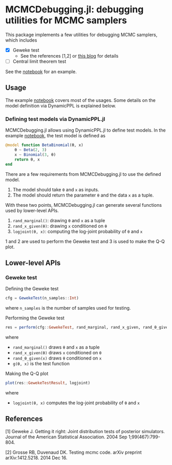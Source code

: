 # MCMCDebugging.jl: debugging utilities for MCMC samplers

This package implements a few utilities for debugging MCMC samplers, which includes

- [x] Geweke test
  - See the references [1,2] or [this blog](https://lips.cs.princeton.edu/testing-mcmc-code-part-2-integration-tests/) for details
- [ ] Central limit theorem test

See the [notebook](https://nbviewer.jupyter.org/github/xukai92/MCMCDebugging.jl/blob/master/docs/example.ipynb) for an example.

## Usage

The example [notebook](https://nbviewer.jupyter.org/github/xukai92/MCMCDebugging.jl/blob/master/docs/example.ipynb) covers most of the usages.
Some details on the model definition via DynamicPPL is explained below.

### Defining test models via DynamicPPL.jl

MCMCDebugging.jl allows using DynamicPPL.jl to define test models.
In the example [notebook](https://nbviewer.jupyter.org/github/xukai92/MCMCDebugging.jl/blob/master/docs/example.ipynb), the test model is defined as

```julia
@model function BetaBinomial(θ, x)
    θ ~ Beta(2, 3)
    x ~ Binomial(3, θ)
    return θ, x
end
```

There are a few requirements from MCMCDebugging.jl to use the defined model.

1. The model should take `θ` and `x` as inputs.
2. The model should return the parameter `θ` and the data `x` as a tuple.

With these two points, MCMCDebugging.jl can generate several functions used by lower-level APIs.

1. `rand_marginal()`: drawing `θ` and `x` as a tuple
2. `rand_x_given(θ)`: drawing `x` conditioned on `θ`
3. `logjoint(θ, x)`: computing the log-joint probability of `θ` and `x`

1 and 2 are used to perform the Geweke test and 3 is used to make the Q-Q plot.

## Lower-level APIs

### Geweke test

Defining the Geweke test

```julia
cfg = GewekeTest(n_samples::Int)
```

where `n_samples` is the number of samples used for testing.

Performing the Geweke test

```julia
res = perform(cfg::GewekeTest, rand_marginal, rand_x_given, rand_θ_given, g=nothing; progress=true)
```

where

- `rand_marginal()` draws `θ` and `x` as a tuple
- `rand_x_given(θ)` draws `x` conditioned on `θ`
- `rand_θ_given(x)` draws `θ` conditioned on `x`
- `g(θ, x)` is the test function

Making the Q-Q plot

```julia
plot(res::GewekeTestResult, logjoint)
```

where

- `logjoint(θ, x)` computes the log-joint probability of `θ` and `x`

## References

[1] Geweke J. Getting it right: Joint distribution tests of posterior simulators. Journal of the American Statistical Association. 2004 Sep 1;99(467):799-804.

[2] Grosse RB, Duvenaud DK. Testing mcmc code. arXiv preprint arXiv:1412.5218. 2014 Dec 16.
